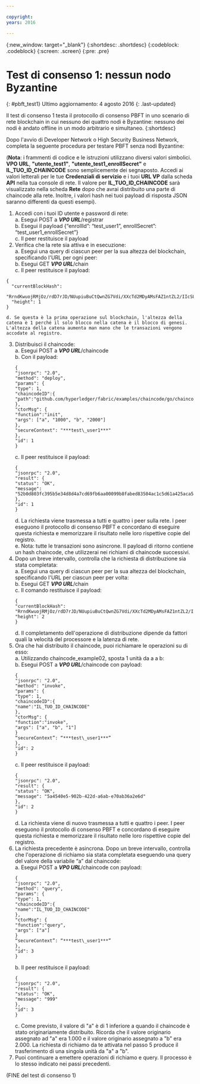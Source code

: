 ```yaml
---

copyright:
years: 2016

---
```


{:new_window: target="_blank"}
{:shortdesc: .shortdesc}
{:codeblock: .codeblock}
{:screen: .screen}
{:pre: .pre}


# Test di consenso 1: nessun nodo Byzantine
{: #pbft_test1}
Ultimo aggiornamento: 4 agosto 2016
{: .last-updated}

Il test di consenso 1 testa il protocollo di consenso PBFT in uno scenario di rete blockchain in cui nessuno dei quattro nodi è Byzantine: nessuno dei nodi è andato offline in un modo arbitrario e simultaneo.
{:shortdesc}

Dopo l'avvio di Developer Network o High Security Business Network, completa la seguente procedura per testare PBFT senza nodi Byzantine:

(**Nota**:  i frammenti di codice e le istruzioni utilizzano diversi valori simbolici.  **VPO URL**, **"utente_test1"**, **"utente_test1_enrollSecret"** e **IL_TUO_ID_CHAINCODE** sono semplicemente dei segnaposto.  Accedi ai valori letterali per le tue **Credenziali di servizio** e i tuoi **URL VP** dalla scheda **API** nella tua console di rete.  Il valore per **IL_TUO_ID_CHAINCODE** sarà visualizzato nella scheda **Rete** dopo che avrai distribuito una parte di chaincode alla rete.  Inoltre, i valori hash nei tuoi payload di risposta JSON saranno differenti da questi esempi).

1.	Accedi con i tuoi ID utente e password di rete:  
    a.  Esegui POST a ***VP0 URL***/registrar  
    b.	Esegui il payload {“enrollId”: “test_user1”, enrollSecret”: “test_user1_enrollSecret”}  
    c.	Il peer restituisce il payload
2.	Verifica che la rete sia attiva e in esecuzione:  
    a. Esegui una query di ciascun peer per la sua altezza del blockchain, specificando l'URL per ogni peer:  
    b.  Esegui GET ***VP0 URL***/chain  
    c.  Il peer restituisce il payload:
   ```
   {
     "currentBlockHash":
     "RrndKwuojRMjOz/rdD7rJD/NUupiuBuCtQwnZG7Vdi/XXcTd2MDyAMsFAZ1ntZL2/IIcSUeatIZAKS6ss7fEvg==",
     "height": 1
   }
   ```
    d. Se questa è la prima operazione sul blockchain, l'altezza della catena è 1 perché il solo blocco nella catena è il blocco di genesi. L'altezza della catena aumenta man mano che le transazioni vengono accodate al registro.
3.	Distribuisci il chaincode:  
    a. Esegui POST a ***VP0 URL***/chaincode  
    b.  Con il payload:  
       ```
       {
       "jsonrpc": "2.0",
       "method": "deploy",
       "params": {
       "type": 1,
       "chaincodeID":{
       "path":"github.com/hyperledger/fabric/examples/chaincode/go/chaincode_example02"
       },
       "ctorMsg": {
       "function":"init",
       "args": ["a", "1000", "b", "2000"]
       },
       "secureContext": "***test\_user1***"
       },
       "id": 1
       }
       ```
     c.  Il peer restituisce il payload:  
       ```
       {
       "jsonrpc": "2.0",
       "result": {
       "status": "OK",
       "message":
       "52b0d803fc395b5e34d8d4a7cd69fb6aa00099b8fabed83504ac1c5d61a425aca5b3ad3bf96643ea4fdaac132c417c37b00f88fa800de7ece387d008a76d3586"
       },
       "id": 1
       }
       ```
    d. La richiesta viene trasmessa a tutti e quattro i peer sulla rete. I peer eseguono il protocollo di consenso PBFT e concordano di eseguire questa richiesta e memorizzare il risultato nelle loro rispettive copie del registro.  
    e. Nota: tutte le transazioni sono asincrone. Il payload di ritorno contiene un hash chaincode, che utilizzerai nei richiami di chaincode successivi.
4.  Dopo un breve intervallo, controlla che la richiesta di distribuzione sia stata completata:  
    a.  Esegui una query di ciascun peer per la sua altezza del blockchain, specificando l'URL per ciascun peer per volta:  
    b.  Esegui GET ***VP0 URL***/chain  
    c.  Il comando restituisce il payload:
      ```
      {
      "currentBlockHash":
      "RrndKwuojRMjOz/rdD7rJD/NUupiuBuCtQwnZG7Vdi/XXcTd2MDyAMsFAZ1ntZL2/IIcSUeatIZAKS6ss7fEvg==",
      "height": 2
      }
      ```
    d.  Il completamento dell'operazione di distribuzione dipende da fattori quali la velocità del processore e la latenza di rete.
5.  Ora che hai distribuito il chaincode, puoi richiamare le operazioni su di esso:  
    a.  Utilizzando chaincode_example02, sposta 1 unità da a a b:  
    b.  Esegui POST a ***VP0 URL***/chaincode con payload:
      ```
      {
      "jsonrpc": "2.0",
      "method": "invoke",
      "params": {
      "type": 1,
      "chaincodeID":{
      "name":"IL_TUO_ID_CHAINCODE"
      },
      "ctorMsg": {
      "function":"invoke",
      "args": ["a", "b", "1"]
      }
      “secureContext”: “***test\_user1***”
      },
      "id": 2
      }
      ```
    c.  Il peer restituisce il payload:
      ```
      {
      "jsonrpc": "2.0",
      "result": {
      "status": "OK",
      "message": "5a4540e5-902b-422d-a6ab-e70ab36a2e6d"
      },
      "id": 2
      }
      ```  
    d.  La richiesta viene di nuovo trasmessa a tutti e quattro i peer. I peer eseguono il protocollo di consenso PBFT e concordano di eseguire questa richiesta e memorizzare il risultato nelle loro rispettive copie del registro.
6.  La richiesta precedente è asincrona. Dopo un breve intervallo, controlla che l'operazione di richiamo sia stata completata eseguendo una query del valore della variabile “a” dal chaincode:  
    a.  Esegui POST a ***VP0 URL***/chaincode con payload:
      ```
      {
      "jsonrpc": "2.0",
      "method": "query",
      "params": {
      "type": 1,
      "chaincodeID":{
      "name":"IL_TUO_ID_CHAINCODE"
      },
      "ctorMsg": {
      "function":"query",
      "args": ["a"]
      }
      “secureContext”: “***test\_user1***”
      },
      "id": 3
      }
      ```   
    b.  Il peer restituisce il payload:
      ```
      {
      "jsonrpc": "2.0",
      "result": {
      "status": "OK",
      "message": "999"
      },
      "id": 3
      }
      ```
    c.  Come previsto, il valore di "a" è di 1 inferiore a quando il chaincode è stato originariamente distribuito.  Ricorda che il valore originario assegnato ad "a" era 1.000 e il valore originario assegnato a "b" era 2.000.  La richiesta di richiamo da te attivata nel passo 5 produce il trasferimento di una singola unità da "a" a "b".
7.  Puoi continuare a emettere operazioni di richiamo e query. Il processo è lo stesso indicato nei passi precedenti.

  (FINE del test di consenso 1)
